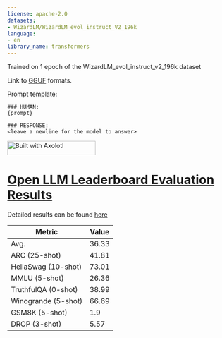 ```yaml
---
license: apache-2.0
datasets:
- WizardLM/WizardLM_evol_instruct_V2_196k
language:
- en
library_name: transformers
---
```


Trained on 1 epoch of the WizardLM_evol_instruct_v2_196k dataset

Link to [GGUF](https://huggingface.co/maddes8cht/harborwater-open-llama-3b-v2-wizard-evol-instuct-v2-196k-gguf) formats.

Prompt template:
```
### HUMAN:
{prompt}

### RESPONSE:
<leave a newline for the model to answer>
```

[<img src="https://raw.githubusercontent.com/OpenAccess-AI-Collective/axolotl/main/image/axolotl-badge-web.png" alt="Built with Axolotl" width="200" height="32"/>](https://github.com/OpenAccess-AI-Collective/axolotl)
# [Open LLM Leaderboard Evaluation Results](https://huggingface.co/spaces/HuggingFaceH4/open_llm_leaderboard)
Detailed results can be found [here](https://huggingface.co/datasets/open-llm-leaderboard/details_harborwater__open-llama-3b-v2-wizard-evol-instuct-v2-196k)

| Metric                | Value                     |
|-----------------------|---------------------------|
| Avg.                  | 36.33   |
| ARC (25-shot)         | 41.81          |
| HellaSwag (10-shot)   | 73.01    |
| MMLU (5-shot)         | 26.36         |
| TruthfulQA (0-shot)   | 38.99   |
| Winogrande (5-shot)   | 66.69   |
| GSM8K (5-shot)        | 1.9        |
| DROP (3-shot)         | 5.57         |
